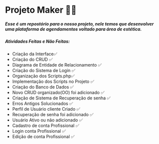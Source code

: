 # Projeto Maker :man_technologist:

##### Esse é um repostório para o nosso projeto, nele temos que desenvolver uma plataforma de agendamentos voltado para área de estética.

##### Atividades Feitas e Não Feitas:

- Criação da Interface:white_check_mark:
- Criação do CRUD :white_check_mark:
- Diagrama de Entidade de Relacionamento :white_check_mark:
- Criação do Sistema de Login :white_check_mark:
- Organização dos Scripts.php:white_check_mark:
- Implementação dos Scripts no Projeto :white_check_mark:
- Criação do Banco de Dados :white_check_mark:
- Novo CRUD organizado(OO) foi adicionado  :white_check_mark:
- Criação de Sistema de Recuperação de senha :white_check_mark:
- Erros Antigos Solucionados :white_check_mark:
- Perfil de Usuário cliente Criado :white_check_mark:
- Recuperação de senha foi adicionado :white_check_mark:
- Usuário Ativo ou não adicionado :white_check_mark:
- Cadastro de conta Profissional :white_check_mark:
- Login conta Profissional :white_check_mark:
- Edição de conta Profissional :white_check_mark:
